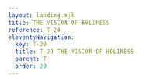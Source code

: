 ```yaml
---
layout: landing.njk
title: THE VISION OF HOLINESS
reference: T-20 
eleventyNavigation:
  key: T-20
  title: T-20 THE VISION OF HOLINESS
  parent: T
  order: 20
---
```

